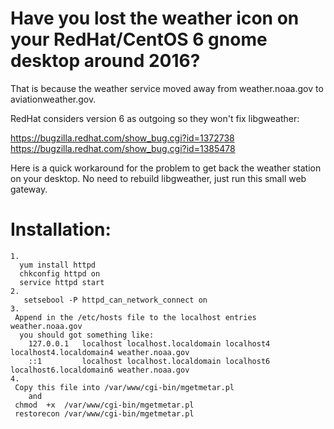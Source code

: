 # Have you lost the weather icon on your RedHat/CentOS 6 gnome desktop around 2016?

That is because the weather service moved away from weather.noaa.gov to aviationweather.gov.

RedHat considers version 6 as outgoing so they won't fix libgweather:

https://bugzilla.redhat.com/show_bug.cgi?id=1372738
https://bugzilla.redhat.com/show_bug.cgi?id=1385478

Here is a quick workaround for the problem to get back the weather station on your desktop.
No need to rebuild libgweather, just run this small web gateway.

# Installation:
````
1.
  yum install httpd
  chkconfig httpd on
  service httpd start
2.
   setsebool -P httpd_can_network_connect on
3.
 Append in the /etc/hosts file to the localhost entries weather.noaa.gov
  you should got something like:
    127.0.0.1   localhost localhost.localdomain localhost4 localhost4.localdomain4 weather.noaa.gov
    ::1         localhost localhost.localdomain localhost6 localhost6.localdomain6 weather.noaa.gov
4.
 Copy this file into /var/www/cgi-bin/mgetmetar.pl
    and
 chmod  +x  /var/www/cgi-bin/mgetmetar.pl
 restorecon /var/www/cgi-bin/mgetmetar.pl
````
